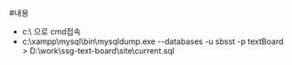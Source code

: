 #내용
- c:\ 으로 cmd접속
- c:\xampp\mysql\bin\mysqldump.exe --databases -u sbsst -p textBoard > D:\work\ssg-text-board\site\current.sql
